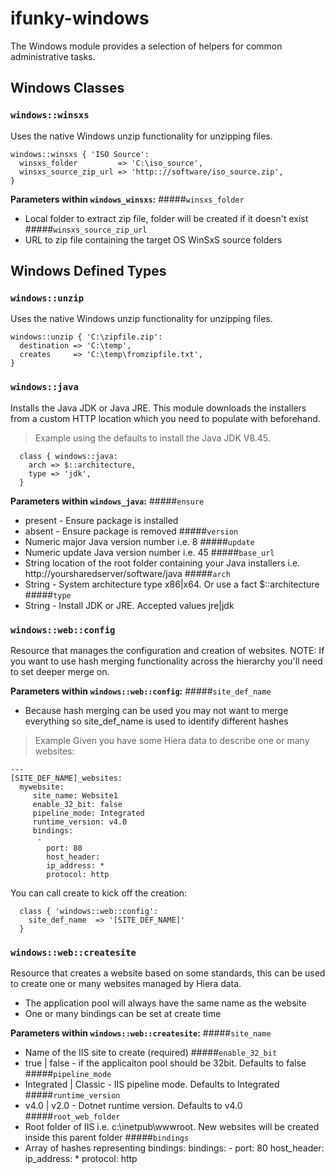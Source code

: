 ifunky-windows
=======

The Windows module provides a selection of helpers for common administrative tasks.

Windows Classes
---------------
### `windows::winsxs`

Uses the native Windows unzip functionality for unzipping files.

```windows:winsxs
windows::winsxs { 'ISO Source':
  winsxs_folder         => 'C:\iso_source',
  winsxs_source_zip_url => 'http:://software/iso_source.zip',
}
```
**Parameters within `windows_winsxs`:**
#####`winsxs_folder`
  * Local folder to extract zip file, folder will be created if it doesn't exist
#####`winsxs_source_zip_url `
  * URL to zip file containing the target OS WinSxS source folders

Windows Defined Types
---------------------

### `windows::unzip`

Uses the native Windows unzip functionality for unzipping files.

```windows:unzip
windows::unzip { 'C:\zipfile.zip':
  destination => 'C:\temp',
  creates     => 'C:\temp\fromzipfile.txt',
}
```
### `windows::java`

Installs the Java JDK or Java JRE.  This module downloads the installers from a custom HTTP location which you need to populate with beforehand.

> Example using the defaults to install the Java JDK V8.45.

      class { windows::java:
        arch => $::architecture,
        type => 'jdk',
      }

**Parameters within `windows_java`:**
#####`ensure`
  * present - Ensure package is installed
  * absent - Ensure package is removed
#####`version`
  * Numeric major Java version number i.e. 8
 #####`update`
  * Numeric update Java version number i.e. 45
#####`base_url`
  * String location of the root folder containing your Java installers i.e. http://yoursharedserver/software/java
#####`arch`
  * String - System architecture type x86|x64.   Or use a fact $::architecture
#####`type`
  * String - Install JDK or JRE.  Accepted values jre|jdk

### `windows::web::config`

Resource that manages the configuration and creation of websites.
NOTE: If you want to use hash merging functionality across the hierarchy you'll need to set deeper merge on.

**Parameters within `windows::web::config`:**
#####`site_def_name`
  * Because hash merging can be used you may not want to merge everything so site_def_name is used to identify different hashes

> Example
Given you have some Hiera data to describe one or many websites:

    ---
    [SITE_DEF_NAME]_websites:
      mywebsite:
         site_name: Website1
         enable_32_bit: false
         pipeline_mode: Integrated
         runtime_version: v4.0
         bindings:
          -
            port: 80
            host_header:
            ip_address: *
            protocol: http

You can call create to kick off the creation:

      class { 'windows::web::config':
        site_def_name  => '[SITE_DEF_NAME]'
      }

### `windows::web::createsite`

Resource that creates a website based on some standards, this can be used to create one or many websites managed by Hiera data.

 - The application pool will always have the same name as the website
 - One or many bindings can be set at create time

**Parameters within `windows::web::createsite`:**
#####`site_name`
  * Name of the IIS site to create (required)
#####`enable_32_bit`
  * true | false - if the applicaiton pool should be 32bit. Defaults to false
#####`pipeline_mode`
  * Integrated | Classic - IIS pipeline mode.  Defaults to Integrated
#####`runtime_version`
  * v4.0 | v2.0 - Dotnet runtime version.  Defaults to v4.0
#####`root_web_folder`
  * Root folder of IIS i.e. c:\inetpub\wwwroot.  New websites will be created inside this parent folder
#####`bindings`
  * Array of hashes representing bindings:
  bindings:
          -
            port: 80
            host_header:
            ip_address: *
            protocol: http
